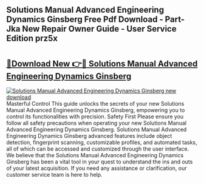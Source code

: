 ## Solutions Manual Advanced Engineering Dynamics Ginsberg Free Pdf Download - Part-Jka New Repair Owner Guide - User Service Edition prz5x

# <h2><a href="http://bc5943.oget.top/?id=Solutions+Manual+Advanced+Engineering+Dynamics+Ginsberg">🔗Download New 👉🔴 Solutions Manual Advanced Engineering Dynamics Ginsberg</a></h2>

[![Solutions Manual Advanced Engineering Dynamics Ginsberg new download](https://i.imgur.com/5g1atiW.png)](http://bc5943.oget.top/?id=Solutions+Manual+Advanced+Engineering+Dynamics+Ginsberg)
Masterful Control This guide unlocks the secrets of your new Solutions Manual Advanced Engineering Dynamics Ginsberg, empowering you to control its functionalities with precision. Safety First Please ensure you follow all safety precautions when operating your new Solutions Manual Advanced Engineering Dynamics Ginsberg. Solutions Manual Advanced Engineering Dynamics Ginsberg advanced features include object detection, fingerprint scanning, customizable profiles, and automated tasks, all of which can be accessed and customized through the user interface. We believe that the Solutions Manual Advanced Engineering Dynamics Ginsberg has been a vital tool in your quest to understand the ins and outs of your latest acquisition. If you need any assistance or clarification, our customer service team is here to help.
